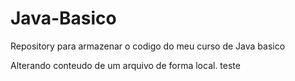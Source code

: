 # Java-Basico
Repository para armazenar o codigo do meu curso de Java basico

Alterando conteudo de um arquivo de forma local.
teste